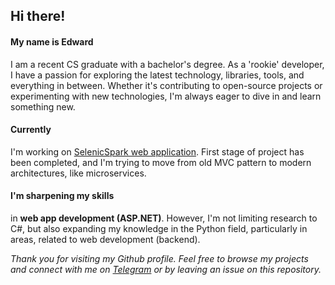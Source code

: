 ## Hi there!


#### My name is Edward 
I am a recent CS graduate with a bachelor's degree. As a 'rookie' developer, I have a passion for exploring the latest technology, libraries, tools, and everything in between. Whether it's contributing to open-source projects or experimenting with new technologies, I'm always eager to dive in and learn something new.


#### Currently 
I'm working on [SelenicSpark web application](https://github.com/HardcoreMagazine/SelenicSparkApp). First stage of project has been completed, and I'm trying to move from old MVC pattern to modern architectures, like microservices.


#### I'm sharpening my skills
in **web app development (ASP.NET)**. However, I'm not limiting research to C#, but also expanding my knowledge in the Python field, particularly in areas, related to web development (backend).


*Thank you for visiting my Github profile. Feel free to browse my projects and connect with me on [Telegram](https://t.me/hardcoremagazine) or by leaving an issue on this repository.*
